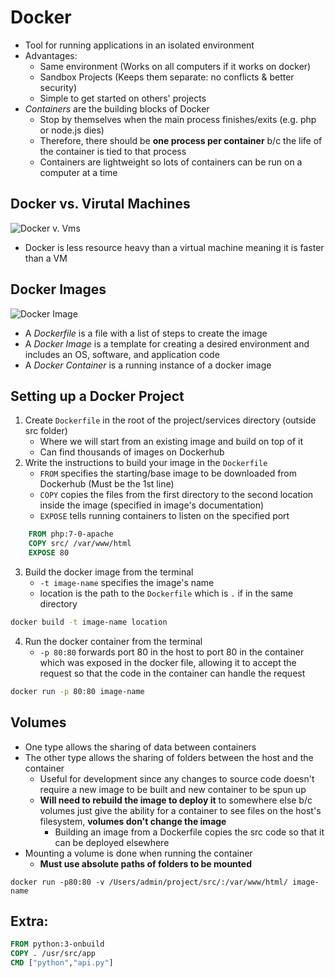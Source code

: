 # Docker

- Tool for running applications in an isolated environment
- Advantages:
  - Same environment (Works on all computers if it works on docker)
  - Sandbox Projects (Keeps them separate: no conflicts & better security)
  - Simple to get started on others' projects
- *Containers* are the building blocks of Docker 
  - Stop by themselves when the main process finishes/exits (e.g. php or node.js dies)
  - Therefore, there should be **one process per container** b/c the life of the container is tied to that process
  - Containers are lightweight so lots of containers can be run on a computer at a time

## Docker vs. Virutal Machines

![Docker v. Vms](https://www.weave.works/assets/images/bltb6200bc085503718/containers-vs-virtual-machines.jpg)

- Docker is less resource heavy than a virtual machine meaning it is faster than a VM 

## Docker Images

![Docker Image](https://miro.medium.com/max/1273/1*p8k1b2DZTQEW_yf0hYniXw.png)

- A *Dockerfile* is a file with a list of steps to create the image
- A *Docker Image* is a template for creating a desired environment and includes an OS, software, and application code
- A *Docker Container* is a running instance of a docker image



## Setting up a Docker Project

1. Create `Dockerfile` in the root of the project/services directory (outside src folder)
   - Where we will start from an existing image and build on top of it
   - Can find thousands of images on Dockerhub 
2. Write the instructions to build your image in the `Dockerfile`
   - `FROM` specifies the starting/base image to be downloaded from Dockerhub (Must be the 1st line)
   - `COPY` copies the files from the first directory to the second location inside the image (specified in image's documentation)
   - `EXPOSE` tells running containers to listen on the specified port

``` dockerfile
	FROM php:7-0-apache
	COPY src/ /var/www/html
	EXPOSE 80
```

3. Build the docker image from the terminal
   - `-t image-name` specifies the image's name
   - location is the path to the `Dockerfile` which is `.` if in the same directory

```bash
docker build -t image-name location
```

4. Run the docker container from the terminal
   - `-p 80:80` forwards port 80 in the host to port 80 in the container which was exposed in the docker file, allowing it to accept the request so that the code in the container can handle the request

```bash
docker run -p 80:80 image-name
```

## Volumes

- One type allows the sharing of data between containers
- The other type allows the sharing of folders between the host and the container
  - Useful for development since any changes to source code doesn't require a new image to be built and new container to be spun up
  - **Will need to rebuild the image to deploy it** to somewhere else b/c volumes just give the ability for a container to see files on the host's filesystem, **volumes don't change the image**
    - Building an image from a Dockerfile copies the src code so that it can be deployed elsewhere
- Mounting a volume is done when running the container
  - **Must use absolute paths of folders to be mounted** 

```
docker run -p80:80 -v /Users/admin/project/src/:/var/www/html/ image-name
```

## Extra:

```dockerfile
FROM python:3-onbuild
COPY . /usr/src/app
CMD ["python","api.py"]
```



